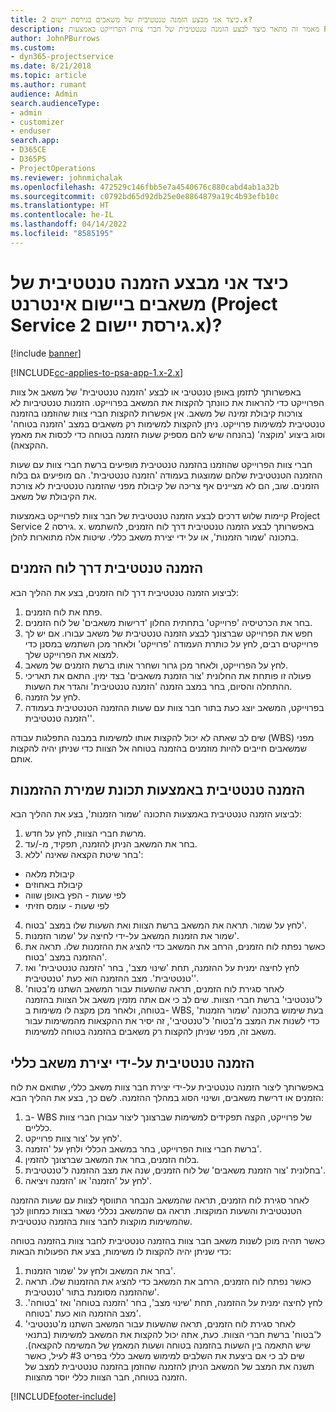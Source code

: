```yaml
---
title: כיצד אני מבצע ‏‫הזמנה טנטטיבית‬‬ של משאבים בגירסת יישום 2.x?
description: מאמר זה מתאר כיצד לבצע הזמנה טנטטיבית של חברי צוות הפרוייקט באמצעות Project Service.
author: JohnPBurrows
ms.custom:
- dyn365-projectservice
ms.date: 8/21/2018
ms.topic: article
ms.author: rumant
audience: Admin
search.audienceType:
- admin
- customizer
- enduser
search.app:
- D365CE
- D365PS
- ProjectOperations
ms.reviewer: johnmichalak
ms.openlocfilehash: 472529c146fbb5e7a4540676c880cabd4ab1a32b
ms.sourcegitcommit: c0792bd65d92db25e0e8864879a19c4b93efb10c
ms.translationtype: HT
ms.contentlocale: he-IL
ms.lasthandoff: 04/14/2022
ms.locfileid: "8585195"
---
```

# <a name="how-do-i-soft-book-resources-in-the-web-app-project-service-app-v2x"></a>כיצד אני מבצע ‏‫הזמנה טנטטיבית‬‬ של משאבים ביישום אינטרנט (Project Service גירסת יישום 2.x)?

[!include [banner](../includes/psa-now-project-operations.md)]

[!INCLUDE[cc-applies-to-psa-app-1.x-2.x](../includes/cc-applies-to-psa-app-1x-2x.md)]

באפשרותך לתזמן באופן טנטטיבי או לבצע 'הזמנה טנטטיבית' של משאב אל צוות הפרוייקט כדי להראות את כוונתך להקצות את המשאב בפרוייקט. הזמנות טנטטיביות לא צורכות קיבולת זמינה של משאב. אין אפשרות להקצות חברי צוות שהוזמנו בהזמנה טנטטיבית למשימות פרוייקט. ניתן להקצות למשימות רק משאבים במצב 'הזמנה בטוחה' וסוג ביצוע 'מוקצה' (בהנחה שיש להם מספיק שעות הזמנה בטוחה כדי לכסות את מאמץ ההקצאה).

חברי צוות הפרוייקט שהוזמנו בהזמנה טנטטיבית מופיעים ברשת חברי צוות עם שעות ההזמנה הטנטטיבית שלהם שמוצגות בעמודה 'הזמנה טנטטיבית'. הם מופיעים גם בלוח הזמנים. שוב, הם לא מציינים אף צריכה של קיבולת מפני שהזמנה טנטטיבית לא צורכת את הקיבולת של משאב.

קיימות שלוש דרכים לבצע הזמנה טנטטיבית של חבר צוות לפרוייקט באמצעות Project Service גירסה 2. x. באפשרותך לבצע הזמנה טנטטיבית דרך לוח הזמנים, להשתמש בתכונה 'שמור הזמנות', או על ידי יצירת משאב כללי. שיטות אלה מתוארות להלן.

## <a name="soft-book-with-the-schedule-board"></a>הזמנה טנטטיבית דרך לוח הזמנים

לביצוע הזמנה טנטטיבית דרך לוח הזמנים, בצע את ההליך הבא: 
1. פתח את לוח הזמנים.
2. בחר את הכרטיסיה 'פרוייקט' בתחתית החלון 'דרישות משאבים' של לוח הזמנים.
3. חפש את הפרוייקט שברצונך לבצע הזמנה טנטטיבית של משאב עבורו. אם יש לך פרוייקטים רבים, לחץ על כותרת העמודה 'פרוייקט' ולאחר מכן השתמש במסנן כדי למצוא את הפרוייקט שלך.
4. לחץ על הפרוייקט, ולאחר מכן גרור ושחרר אותו ברשת הזמנים של משאב.
5. פעולה זו פותחת את החלונית 'צור הזמנת משאבים' בצד ימין. התאם את תאריכי ההתחלה והסיום, בחר במצב הזמנה 'הזמנה טנטטיבית' והגדר את השעות. 
6. לחץ על הזמנה.
7. בפרוייקט, המשאב יוצג כעת בתור חבר צוות עם שעות ההזמנה הטנטטיבית בעמודה 'הזמנה טנטטיבית'.

שים לב שאתה לא יכול להקצות אותו למשימות במבנה התפלגות עבודה (WBS) מפני שמשאבים חייבים להיות מוזמנים בהזמנה בטוחה אל הצוות כדי שניתן יהיה להקצות אותם.

## <a name="soft-book-using-the-maintain-bookings-feature"></a>הזמנה טנטטיבית באמצעות תכונת שמירת ההזמנות

לביצוע הזמנה טנטטיבית באמצעות התכונה 'שמור הזמנות', בצע את ההליך הבא:
1. מרשת חברי הצוות, לחץ על חדש.
2. בחר את המשאב הניתן להזמנה, תפקיד, מ-/עד.
3. בחר שיטת הקצאה שאינה 'ללא':
- קיבולת מלאה
- קיבולת באחוזים
- לפי שעות - הפץ באופן שווה
- לפי שעות - עומס חזיתי
4. לחץ על שמור. תראה את המשאב ברשת הצוות ואת השעות שלו במצב 'בטוח'.
5. שמור את הזמנות המשאב על-ידי לחיצה על 'שמור הזמנות'.
6. כאשר נפתח לוח הזמנים, הרחב את המשאב כדי להציג את ההזמנות שלו. תראה את ההזמנה במצב 'בטוח'.
7. לחץ לחיצה ימנית על ההזמנה, תחת 'שינוי מצב', בחר 'הזמנה טנטטיבית' ואז 'טנטטיבית'. מצב ההזמנה הוא כעת 'טנטטיבית'.
8. לאחר סגירת לוח הזמנים, תראה שהשעות עבור המשאב השתנו מ'בטוח' ל'טנטטיבי' ברשת חברי הצוות.
שים לב כי אם אתה מזמין משאב אל הצוות בהזמנה בטוחה, ולאחר מכן מקצה לו משימות ב- WBS, בעת שימוש בתכונה 'שמור הזמנות' כדי לשנות את המצב מ'בטוח' ל'טנטטיבי', זה יסיר את ההקצאות מהמשימות עבור משאב זה, מפני שניתן להקצות רק משאבים בהזמנה בטוחה למשימות.

## <a name="soft-book-by-creating-a-generic-resource"></a>הזמנה טנטטיבית על-ידי יצירת משאב כללי

באפשרותך ליצור הזמנה טנטטיבית על-ידי יצירת חבר צוות משאב כללי, שתואם את לוח הזמנים או דרישת משאבים, ושינוי הסוג במהלך ההזמנה.
לשם כך, בצע את ההליך הבא:

1. ב- WBS של פרוייקט, הקצה תפקידים למשימות שברצונך ליצור עבורן חברי צוות כלליים.
2. לחץ על 'צור צוות פרוייקט'.
3. ברשת חברי צוות הפרוייקט, בחר במשאב הכללי ולחץ על 'הזמנה'.
4. בלוח הזמנים, בחר את המשאב שברצונך להזמין.
5. בחלונית 'צור הזמנת משאבים' של לוח הזמנים, שנה את מצב ההזמנה ל'טנטטיבית'.
6. לחץ על 'הזמנה' או 'הזמנה ויציאה'.

לאחר סגירת לוח הזמנים, תראה שהמשאב הנבחר התווסף לצוות עם שעות ההזמנה הטנטטיבית והשעות המוקצות. תראה גם שהמשאב נכללי נשאר בצוות כמחוון לכך שהמשימות מוקצות לחבר צוות בהזמנה טנטטיבית.

כאשר תהיה מוכן לשנות משאב חבר צוות בהזמנה טנטטיבית לחבר צוות בהזמנה בטוחה כדי שניתן יהיה להקצות לו משימות, בצע את הפעולות הבאות:

1. בחר את המשאב ולחץ על 'שמור הזמנות'.
2. כאשר נפתח לוח הזמנים, הרחב את המשאב כדי להציג את ההזמנות שלו. תראה שההזמנה מסומנת בתור 'טנטטיבית'.
3. לחץ לחיצה ימנית על ההזמנה, תחת 'שינוי מצב', בחר 'הזמנה בטוחה' ואז 'בטוחה'. מצב ההזמנה הוא כעת 'בטוחה'.
4. לאחר סגירת לוח הזמנים, תראה שהשעות עבור המשאב השתנו מ'טנטטיבי' ל'בטוח' ברשת חברי הצוות. כעת, אתה יכול להקצות את המשאב למשימות (בתנאי שיש התאמה בין השעות בהזמנה בטוחה ושעות המאמץ של המשימה להקצאה). שים לב כי אם ביצעת את השלבים למימוש משאב כללי בפריט #3 לעיל, כאשר תשנה את המצב של המשאב הניתן להזמנה שהוזמן בהזמנה טנטטיבית למצב של הזמנה בטוחה, חבר הצוות כללי יוסר מהצוות.


[!INCLUDE[footer-include](../includes/footer-banner.md)]
